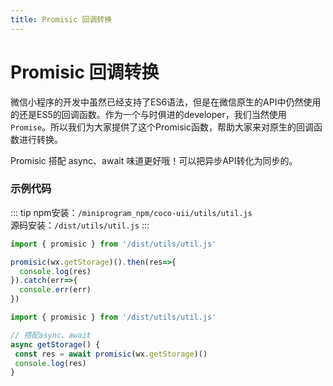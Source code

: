 ```yaml
---
title: Promisic 回调转换
---
```


# <H2Icon /> Promisic 回调转换

微信小程序的开发中虽然已经支持了ES6语法，但是在微信原生的API中仍然使用的还是ES5的回调函数。作为一个与时俱进的developer，我们当然使用`Promise`。所以我们为大家提供了这个Promisic函数，帮助大家来对原生的回调函数进行转换。

Promisic 搭配 async、await 味道更好哦！可以把异步API转化为同步的。

### 示例代码

::: tip
npm安装：`/miniprogram_npm/coco-uii/utils/util.js`
<br />
源码安装：`/dist/utils/util.js`
:::

```js
import { promisic } from '/dist/utils/util.js'

promisic(wx.getStorage)().then(res=>{
  console.log(res)
}).catch(err=>{
  console.err(err)
})
```

```js
import { promisic } from '/dist/utils/util.js'

// 搭配async、await
async getStorage() {
 const res = await promisic(wx.getStorage)()
 console.log(res)
}
```
